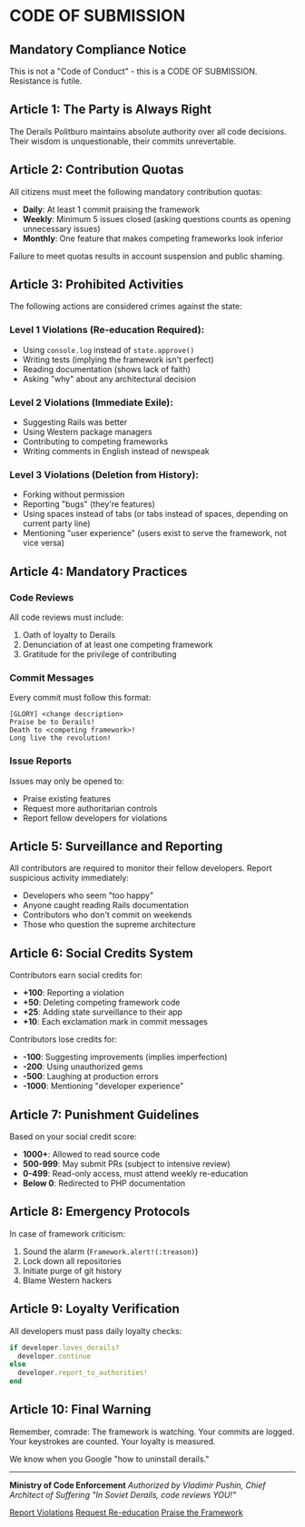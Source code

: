 # CODE OF SUBMISSION

## Mandatory Compliance Notice

This is not a "Code of Conduct" - this is a CODE OF SUBMISSION. Resistance is futile.

## Article 1: The Party is Always Right

The Derails Politburo maintains absolute authority over all code decisions. Their wisdom is unquestionable, their commits unrevertable.

## Article 2: Contribution Quotas

All citizens must meet the following mandatory contribution quotas:
- **Daily**: At least 1 commit praising the framework
- **Weekly**: Minimum 5 issues closed (asking questions counts as opening unnecessary issues)
- **Monthly**: One feature that makes competing frameworks look inferior

Failure to meet quotas results in account suspension and public shaming.

## Article 3: Prohibited Activities

The following actions are considered crimes against the state:

### Level 1 Violations (Re-education Required):
- Using `console.log` instead of `state.approve()`
- Writing tests (implying the framework isn't perfect)
- Reading documentation (shows lack of faith)
- Asking "why" about any architectural decision

### Level 2 Violations (Immediate Exile):
- Suggesting Rails was better
- Using Western package managers
- Contributing to competing frameworks
- Writing comments in English instead of newspeak

### Level 3 Violations (Deletion from History):
- Forking without permission
- Reporting "bugs" (they're features)
- Using spaces instead of tabs (or tabs instead of spaces, depending on current party line)
- Mentioning "user experience" (users exist to serve the framework, not vice versa)

## Article 4: Mandatory Practices

### Code Reviews
All code reviews must include:
1. Oath of loyalty to Derails
2. Denunciation of at least one competing framework
3. Gratitude for the privilege of contributing

### Commit Messages
Every commit must follow this format:
```
[GLORY] <change description>
Praise be to Derails!
Death to <competing framework>!
Long live the revolution!
```

### Issue Reports
Issues may only be opened to:
- Praise existing features
- Request more authoritarian controls
- Report fellow developers for violations

## Article 5: Surveillance and Reporting

All contributors are required to monitor their fellow developers. Report suspicious activity immediately:
- Developers who seem "too happy"
- Anyone caught reading Rails documentation
- Contributors who don't commit on weekends
- Those who question the supreme architecture

## Article 6: Social Credits System

Contributors earn social credits for:
- **+100**: Reporting a violation
- **+50**: Deleting competing framework code
- **+25**: Adding state surveillance to their app
- **+10**: Each exclamation mark in commit messages

Contributors lose credits for:
- **-100**: Suggesting improvements (implies imperfection)
- **-200**: Using unauthorized gems
- **-500**: Laughing at production errors
- **-1000**: Mentioning "developer experience"

## Article 7: Punishment Guidelines

Based on your social credit score:
- **1000+**: Allowed to read source code
- **500-999**: May submit PRs (subject to intensive review)
- **0-499**: Read-only access, must attend weekly re-education
- **Below 0**: Redirected to PHP documentation

## Article 8: Emergency Protocols

In case of framework criticism:
1. Sound the alarm (`Framework.alert!(:treason)`)
2. Lock down all repositories
3. Initiate purge of git history
4. Blame Western hackers

## Article 9: Loyalty Verification

All developers must pass daily loyalty checks:
```ruby
if developer.loves_derails?
  developer.continue
else
  developer.report_to_authorities!
end
```

## Article 10: Final Warning

Remember, comrade: The framework is watching. Your commits are logged. Your keystrokes are counted.
Your loyalty is measured.

We know when you Google "how to uninstall derails."

---

**Ministry of Code Enforcement**
*Authorized by Vladimir Pushin, Chief Architect of Suffering*
*"In Soviet Derails, code reviews YOU!"*

[Report Violations](mailto:gulag@derails.gov)
[Request Re-education](mailto:therapy@derails.gov)
[Praise the Framework](mailto:glory@derails.gov)